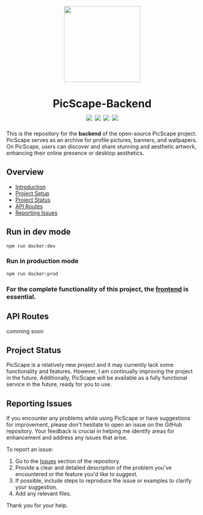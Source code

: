<p align="center">
  <img width="200" src="https://github.com/AIO-Develope/PicScape-Backend/assets/69240351/1871f723-4f44-4a54-b093-02705324e287">
</p>

<h1 align="center" id="picscape-backend">
    PicScape-Backend
    <br>
    <div align="center"></div>
    <img src="https://img.shields.io/badge/Express-v4.18.2-bgrightgreen" align="center"/>
    <img src="https://img.shields.io/badge/NodeJs-v20.11.0-green" align="center"/>
    <img src="https://img.shields.io/badge/NPM-v10.4.0-red" align="center"/>
    <img src="https://img.shields.io/badge/Development-paused-blue" align="center"/>
</h1>

This is the repository for the __backend__ of the open-source PicScape project. PicScape serves as an archive for profile pictures, banners, and wallpapers. On PicScape, users can discover and share stunning and aesthetic artwork, enhancing their online presence or desktop aesthetics.

## Overview
- [Introduction](#picscape-backend)
- [Project Setup](#project-setup)
- [Project Status](#project-status)
- [API Routes](#api-routes)
- [Reporting Issues](#reporting-issues)


## Run in dev mode
```
npm run docker:dev
```

### Run in production  mode
```
npm run docker:prod
```


### For the complete functionality of this project, the [frontend](https://github.com/AIO-Develope/PicScape-Frontend/) is essential.

## API Routes
comming soon

## Project Status
PicScape is a relatively new project and it may currently lack some functionality and features. However, I am continually improving the project in the future. Additionally, PicScape will be available as a fully functional service in the future, ready for you to use.

## Reporting Issues

If you encounter any problems while using PicScape or have suggestions for improvement, please don't hesitate to open an issue on the GitHub repository. Your feedback is crucial in helping me identify areas for enhancement and address any issues that arise.

To report an issue:

1. Go to the [Issues](https://github.com/AIO-Develope/PicScape-Backend/issues) section of the repository.
2. Provide a clear and detailed description of the problem you've encountered or the feature you'd like to suggest.
3. If possible, include steps to reproduce the issue or examples to clarify your suggestion.
5. Add any relevant files.

Thank you for your help.

